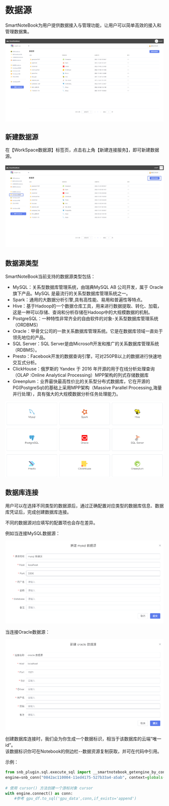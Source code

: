 # 数据源

SmartNoteBook为用户提供数据接入与管理功能，让用户可以简单高效的接入和管理数据集。


![](/assets/datax.png)


## 新建数据源

在【WorkSpace数据源】标签页，点击右上角【新建连接服务】，即可新建数据源。

###### ![](/assets/xhsht.png)

## 数据源类型

SmartNoteBook当前支持的数据源类型包括：

* MySQL：关系型数据库管理系统，由瑞典MySQL AB 公司开发，属于 Oracle 旗下产品。MySQL 是最流行的关系型数据库管理系统之一。
* Spark：通用的大数据分析引擎,具有高性能、易用和普遍性等特点。
* Hive：基于Hadoop的一个数据仓库工具，用来进行数据提取、转化、加载，这是一种可以存储、查询和分析存储在Hadoop中的大规模数据的机制。
* PostgreSQL：一种特性非常齐全的自由软件的对象-关系型数据库管理系统（ORDBMS）
* Oracle：甲骨文公司的一款关系数据库管理系统。它是在数据库领域一直处于领先地位的产品。
* SQL Server：SQL Server是由Microsoft开发和推广的关系数据库管理系统（RDBMS）。
* Presto：Facebook开发的数据查询引擎，可对250PB以上的数据进行快速地交互式分析。
* ClickHouse：俄罗斯的 Yandex 于 2016 年开源的用于在线分析处理查询（OLAP :Online Analytical Processing）MPP架构的列式存储数据库
* Greenplum：业界最快最高性价比的关系型分布式数据库，它在开源的PG(PostgreSql)的基础上采用MPP架构（Massive Parallel Processing,海量并行处理），具有强大的大规模数据分析任务处理能力。

![](/assets/type.png)

## 数据库连接

用户可以在选择不同类型的数据源后，通过正确配置对应类型的数据库信息、数据库凭证后，完成创建数据库连接。

不同的数据源对应填写的配置项也会存在差异。

例如当连接MySQL数据源：

![](/assets/myss.png)

当连接Oracle数据源：

![](/assets/ljeoral.png)

创建数据库连接时，我们会为你生成一个数据标识，相当于该数据库的云端“唯一id”。  
该数据标识你可在Notebook的侧边栏--数据资源复制获取，并可在代码中引用。

示例：



```py
from snb_plugin.sql.execute_sql import __smartnotebook_getengine_by_conn_id as snb_conn  
engine=snb_conn("0842ac110004-11ed4175-527b33a4-a5ab", context=globals())

# 使用 cursor() 方法创建一个游标对象 cursor
with engine.connect() as conn:
    #参考 gpu_df.to_sql('gpu_data',conn,if_exists='append')
```





